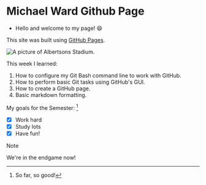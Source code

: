 # Michael Ward Github Page
- Hello and welcome to my page! 😄
  
This site was built using [GitHub Pages](https://pages.github.com/).

![A picture of Albertsons Stadium.](https://media.tenor.com/dobRuzmN6EQAAAAC/boise-state-broncos-lets-go-broncos.gif)

This week I learned:
1. How to configure my Git Bash command line to work with GitHub.
2. How to perform basic Git tasks using GitHub's GUI.
3. How to create a GitHub page.
4. Basic markdown formatting.

My goals for the Semester: [^1]
- [x] Work hard
- [x] Study lots
- [x] Have fun!

> [!NOTE]
> We're in the endgame now!

[^1]: So far, so good!
